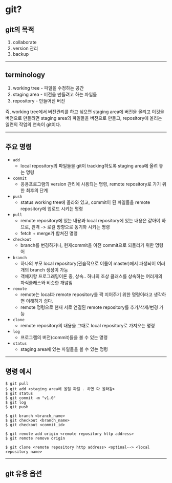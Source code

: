 # git?

## git의 목적
  1. collaborate
  2. version 관리
  3. backup
<hr/>

## terminology
  
  1. working tree - 파일을 수정하는 공간
  2. staging area - 버전을 만들려고 하는 파일들
  3. repository - 만들어진 버전
  
  즉, 
  working tree에서 버전관리를 하고 싶으면 staging area에 버전을 올리고 
  이것을 버전으로 만들려면 staging area의 파일들을 버전으로 만들고, 
  repository에 올리는 일련의 작업의 연속이 git이다.
<hr/>

## 주요 명령

* `add`
  + local repository의 파일들을 git이 tracking하도록 staging area에 올려 놓는 명령
* `commit`
  + 응용프로그램의 version 관리에 사용되는 명령, remote repository로 가기 위한 최후의 단계
* `push`
  + status working tree에 올라와 있고, commit이 된 파일들을 remote repository에 업로드 시키는 명령
* `pull`
  + remote repository에 있는 내용과 local repository에 있는 내용은 같아야 하므로, 윈격 -> 로컬 방향으로 동기화 시키는 명령
  + fetch + merge가 합쳐진 명령
* `checkout`
  + branch를 변경하거나, 현재commit을 이전 commit으로 되돌리기 위한 명령어
* `branch`
  + 하나의 부모 local repository(관습적으로 이름이 master)에서 파생되어 여러개의 branch 생성이 가능
  + 객체지향 프로그래밍이론 중, 상속.. 하나의 조상 클래스를 상속하는 여러개의 자식클래스와 비슷한 개념임
* `remote`
  + remote는 local과 remote repository를 짝 지어주기 위한 명령이라고 생각하면 이해하기 쉽다.
  + remote 명령으로 현재 서로 연결된 remote repository를 추가/삭제/변경 가능
* `clone`
  + remote repository의 내용을 그대로 local repository로 가져오는 명령
* `log`
  + 프로그램의 버전(commit)들을 볼 수 있는 명령
* `status`
  + staging area에 있는 파일들을 볼 수 있는 명령
<hr/>

## 명령 예시
```shell
$ git pull
$ git add <staging area에 올릴 파일 . 하면 다 올라감>
$ git status
$ git commit -m "v1.0"
$ git log
$ git push

$ git branch <branch_name>
$ git checkout <branch_name>
$ git checkout <commit_id>

$ git remote add origin <remote repository http address>
$ git remote remove origin

$ git clone <remote repository http address> <optinal--> <local repository name>
```
<hr/>

## git 유용 옵션
